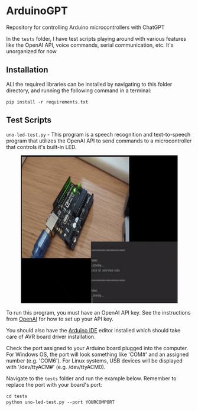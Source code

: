 # ArduinoGPT
Repository for controlling Arduino microcontrollers with ChatGPT

In the `tests` folder, I have test scripts playing around with various features like the OpenAI API, voice commands, serial communication, etc. It's unorganized for now

## Installation
ALl the required libraries can be installed by navigating to this folder directory, and running the following command in a terminal:
```
pip install -r requirements.txt
```

## Test Scripts
`uno-led-test.py` - This program is a speech recognition and text-to-speech program that utilizes the OpenAI API to send commands to a microcontroller that controls it's built-in LED.

<figure>
  <img src="https://github.com/Jshulgach/ArduinoGPT/blob/main/media/uno-chatgpt-voice-demo.gif" alt="uno-chatgpt" width="800" height="400"><br>
</figure>

To run this program, you must have an OpenAI API key.
See the instructions from [OpenAI](https://platform.openai.com/docs/quickstart?context=python) for how to set up your API key.

You should also have the [Arduino IDE](https://www.arduino.cc/en/software) editor installed which should take care of AVR board driver installation. 

Check the port assigned to your Arduino board plugged into the computer. For Windows OS, the port will look something like 'COM#' and an assigned number (e.g. 'COM6'). For Linux systems, USB devices will be displayed with '/dev/ttyACM#' (e.g. /dev/ttyACM0).

Navigate to the `tests` folder and run the example below. Remember to replace the port with your board's port:
```
cd tests
python uno-led-test.py --port YOURCOMPORT
```



